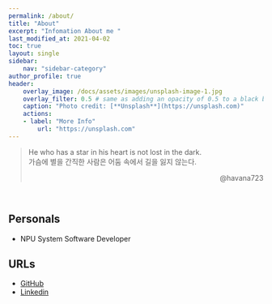 ```yaml
---
permalink: /about/
title: "About"
excerpt: "Infomation About me "
last_modified_at: 2021-04-02
toc: true
layout: single
sidebar:
    nav: "sidebar-category"
author_profile: true
header:
    overlay_image: /docs/assets/images/unsplash-image-1.jpg
    overlay_filter: 0.5 # same as adding an opacity of 0.5 to a black background
    caption: "Photo credit: [**Unsplash**](https://unsplash.com)"
    actions:
    - label: "More Info"
        url: "https://unsplash.com"
---
```



> He who has a star in his heart is not lost in the dark.
> <br>
> 가슴에 별을 간직한 사람은 어둠 속에서 길을 잃지 않는다.
> <br>
> <div style="text-align: right"> @havana723 </div>
<br>  

## Personals
* NPU System Software Developer


## URLs
* [GitHub](https://github.com/dyna-bytes)
* [Linkedin](https://www.linkedin.com/in/jihyuk-park-2a79a8280/)
